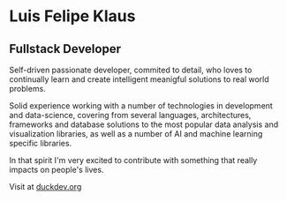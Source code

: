 # Luis Felipe Klaus
## Fullstack Developer

Self-driven passionate developer, commited to detail, who loves to continually learn and create intelligent meanigful solutions to real world problems. 

Solid experience working with a number of technologies in development and data-science, covering from several languages, architectures, frameworks and database solutions to the most popular data analysis and visualization libraries, as well as a number of AI and machine learning specific libraries. 

In that spirit I'm very excited to contribute with something that really impacts on people's lives.

Visit at [duckdev.org](http://www.duckdev.org)

